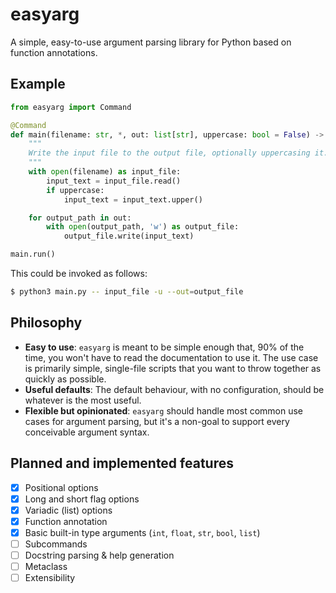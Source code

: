 # easyarg

A simple, easy-to-use argument parsing library for Python based on function annotations.

## Example

```python
from easyarg import Command

@Command
def main(filename: str, *, out: list[str], uppercase: bool = False) -> None:
    """
    Write the input file to the output file, optionally uppercasing it.
    """
    with open(filename) as input_file:
        input_text = input_file.read()
        if uppercase:
            input_text = input_text.upper()

    for output_path in out:
        with open(output_path, 'w') as output_file:
            output_file.write(input_text)

main.run()
```

This could be invoked as follows:

```sh
$ python3 main.py -- input_file -u --out=output_file
```

## Philosophy

- **Easy to use**: `easyarg` is meant to be simple enough that, 90% of the
  time, you won't have to read the documentation to use it.  The use case is
  primarily simple, single-file scripts that you want to throw together as
  quickly as possible.
- **Useful defaults**: The default behaviour, with no configuration, should
  be whatever is the most useful.
- **Flexible but opinionated**: `easyarg` should handle most common use cases
  for argument parsing, but it's a non-goal to support every conceivable
  argument syntax.

## Planned and implemented features

- [x] Positional options
- [x] Long and short flag options
- [x] Variadic (list) options
- [x] Function annotation
- [x] Basic built-in type arguments (`int`, `float`, `str`, `bool`, `list`)
- [ ] Subcommands
- [ ] Docstring parsing & help generation
- [ ] Metaclass
- [ ] Extensibility

